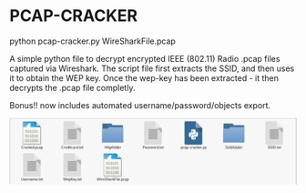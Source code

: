 # PCAP-CRACKER

python pcap-cracker.py WireSharkFile.pcap

A simple python file to decrypt encrypted IEEE (802.11) Radio .pcap files captured via Wireshark.
The script file first extracts the SSID, and then uses it to obtain the WEP key.
Once the wep-key has been extracted - it then decrypts the .pcap file completly.

Bonus!! now includes automated username/password/objects export.

![Screenshot2](Image2.PNG)


